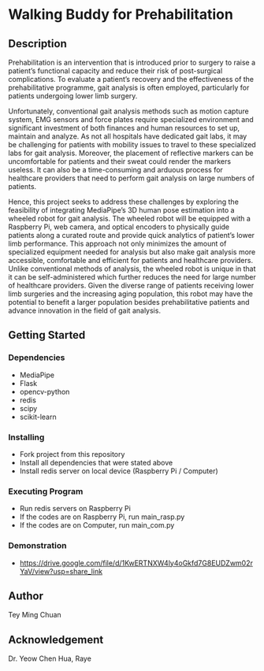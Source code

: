 # Walking Buddy for Prehabilitation #

## Description ##
Prehabilitation is an intervention that is introduced prior to surgery to raise a patient’s functional capacity and reduce their risk of post-surgical complications. To evaluate a patient’s recovery and the effectiveness of the prehabilitative programme, gait analysis is often employed, particularly for patients undergoing lower limb surgery.

Unfortunately, conventional gait analysis methods such as motion capture system, EMG sensors and force plates require specialized environment and significant investment of both finances and human resources to set up, maintain and analyze. As not all hospitals have dedicated gait labs, it may be challenging for patients with mobility issues to travel to these specialized labs for gait analysis. Moreover, the placement of reflective markers can be uncomfortable for patients and their sweat could render the markers useless. It can also be a time-consuming and arduous process for healthcare providers that need to perform gait analysis on large numbers of patients.

Hence, this project seeks to address these challenges by exploring the feasibility of integrating MediaPipe’s 3D human pose estimation into a wheeled robot for gait analysis. The wheeled robot will be equipped with a Raspberry Pi, web camera, and optical encoders to physically guide patients along a curated route and provide quick analytics of patient’s lower limb performance.  This approach not only minimizes the amount of specialized equipment needed for analysis but also make gait analysis more accessible, comfortable and efficient for patients and healthcare providers. Unlike conventional methods of analysis, the wheeled robot is unique in that it can be self-administered which further reduces the need for large number of healthcare providers.
Given the diverse range of patients receiving lower limb surgeries and the increasing aging population, this robot may have the potential to benefit a larger population besides prehabilitative patients and advance innovation in the field of gait analysis.
 
## Getting Started ##
### Dependencies ###
- MediaPipe
- Flask
- opencv-python
- redis
- scipy
- scikit-learn

### Installing ###
- Fork project from this repository
- Install all dependencies that were stated above
- Install redis server on local device (Raspberry Pi / Computer)

### Executing Program ###
- Run redis servers on Raspberry Pi
- If the codes are on Raspberry Pi, run main_rasp.py
- If the codes are on Computer, run main_com.py

### Demonstration ###
- https://drive.google.com/file/d/1KwERTNXW4ly4oGkfd7G8EUDZwm02rYaV/view?usp=share_link

## Author ##
Tey Ming Chuan

## Acknowledgement ##
Dr. Yeow Chen Hua, Raye
